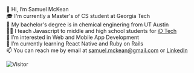 👋 Hi, I’m Samuel McKean \
🎓 I'm currently a Master's of CS student at Georgia Tech \
🐂 My bachelor's degree is in chemical enginering from UT Austin \
👨‍🏫 I teach Javascript to middle and high school students for [iD Tech](https://www.idtech.com/) \
👀 I’m interested in Web and Mobile App Development \
🌱 I’m currently learning React Native and Ruby on Rails \
📫 You can reach me by email at samuel.mckean@gmail.com or [LinkedIn](https://www.linkedin.com/in/samuelmckean/)

![Visitor](https://visitor-badge.laobi.icu/badge?page_id=samuelmckean.samuelmckean)

<!---
samuelmckean/samuelmckean is a ✨ special ✨ repository because its `README.md` (this file) appears on your GitHub profile.
You can click the Preview link to take a look at your changes.
--->
